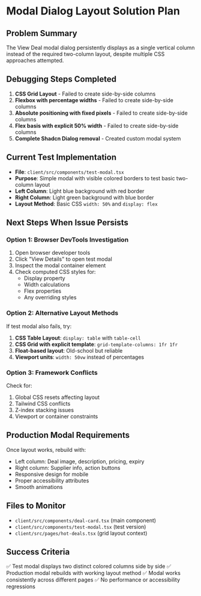 # Modal Dialog Layout Solution Plan

## Problem Summary
The View Deal modal dialog persistently displays as a single vertical column instead of the required two-column layout, despite multiple CSS approaches attempted.

## Debugging Steps Completed
1. **CSS Grid Layout** - Failed to create side-by-side columns
2. **Flexbox with percentage widths** - Failed to create side-by-side columns  
3. **Absolute positioning with fixed pixels** - Failed to create side-by-side columns
4. **Flex basis with explicit 50% width** - Failed to create side-by-side columns
5. **Complete Shadcn Dialog removal** - Created custom modal system

## Current Test Implementation
- **File**: `client/src/components/test-modal.tsx`
- **Purpose**: Simple modal with visible colored borders to test basic two-column layout
- **Left Column**: Light blue background with red border
- **Right Column**: Light green background with blue border
- **Layout Method**: Basic CSS `width: 50%` and `display: flex`

## Next Steps When Issue Persists

### Option 1: Browser DevTools Investigation
1. Open browser developer tools
2. Click "View Details" to open test modal
3. Inspect the modal container element
4. Check computed CSS styles for:
   - Display property
   - Width calculations
   - Flex properties
   - Any overriding styles

### Option 2: Alternative Layout Methods
If test modal also fails, try:
1. **CSS Table Layout**: `display: table` with `table-cell`
2. **CSS Grid with explicit template**: `grid-template-columns: 1fr 1fr`
3. **Float-based layout**: Old-school but reliable
4. **Viewport units**: `width: 50vw` instead of percentages

### Option 3: Framework Conflicts
Check for:
1. Global CSS resets affecting layout
2. Tailwind CSS conflicts
3. Z-index stacking issues
4. Viewport or container constraints

## Production Modal Requirements
Once layout works, rebuild with:
- Left column: Deal image, description, pricing, expiry
- Right column: Supplier info, action buttons
- Responsive design for mobile
- Proper accessibility attributes
- Smooth animations

## Files to Monitor
- `client/src/components/deal-card.tsx` (main component)
- `client/src/components/test-modal.tsx` (test version)
- `client/src/pages/hot-deals.tsx` (grid layout context)

## Success Criteria
✅ Test modal displays two distinct colored columns side by side
✅ Production modal rebuilds with working layout method
✅ Modal works consistently across different pages
✅ No performance or accessibility regressions